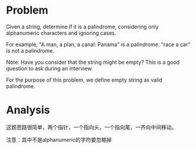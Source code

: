 # Problem

Given a string, determine if it is a palindrome, considering only alphanumeric characters and ignoring cases.

For example,
"A man, a plan, a canal: Panama" is a palindrome.
"race a car" is not a palindrome.

Note:
Have you consider that the string might be empty? This is a good question to ask during an interview.

For the purpose of this problem, we define empty string as valid palindrome.

# Analysis

这题思路很简单，两个指针，一个指向头，一个指向尾，一齐向中间移动。

注意：其中不是alphanumeric的字符要忽略掉